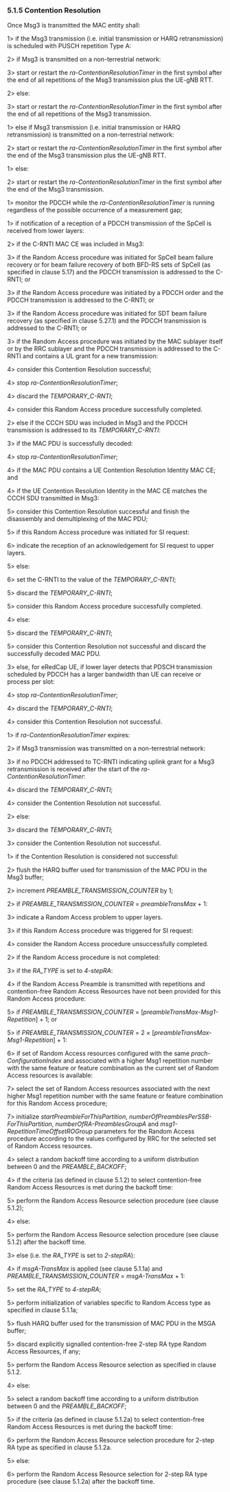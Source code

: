 ### 5.1.5 Contention Resolution

Once Msg3 is transmitted the MAC entity shall:

1\> if the Msg3 transmission (i.e. initial transmission or HARQ
retransmission) is scheduled with PUSCH repetition Type A:

2\> if Msg3 is transmitted on a non-terrestrial network:

3\> start or restart the *ra-ContentionResolutionTimer* in the first
symbol after the end of all repetitions of the Msg3 transmission plus
the UE-gNB RTT.

2\> else:

3\> start or restart the *ra-ContentionResolutionTimer* in the first
symbol after the end of all repetitions of the Msg3 transmission.

1\> else if Msg3 transmission (i.e. initial transmission or HARQ
retransmission) is transmitted on a non-terrestrial network:

2\> start or restart the *ra-ContentionResolutionTimer* in the first
symbol after the end of the Msg3 transmission plus the UE-gNB RTT.

1\> else:

2\> start or restart the *ra-ContentionResolutionTimer* in the first
symbol after the end of the Msg3 transmission.

1\> monitor the PDCCH while the *ra-ContentionResolutionTimer* is
running regardless of the possible occurrence of a measurement gap;

1\> if notification of a reception of a PDCCH transmission of the SpCell
is received from lower layers:

2\> if the C-RNTI MAC CE was included in Msg3:

3\> if the Random Access procedure was initiated for SpCell beam failure
recovery or for beam failure recovery of both BFD-RS sets of SpCell (as
specified in clause 5.17) and the PDCCH transmission is addressed to the
C-RNTI; or

3\> if the Random Access procedure was initiated by a PDCCH order and
the PDCCH transmission is addressed to the C-RNTI; or

3\> if the Random Access procedure was initiated for SDT beam failure
recovery (as specified in clause 5.27.1) and the PDCCH transmission is
addressed to the C-RNTI; or

3\> if the Random Access procedure was initiated by the MAC sublayer
itself or by the RRC sublayer and the PDCCH transmission is addressed to
the C-RNTI and contains a UL grant for a new transmission:

4\> consider this Contention Resolution successful;

4\> stop *ra-ContentionResolutionTimer*;

4\> discard the *TEMPORARY_C-RNTI*;

4\> consider this Random Access procedure successfully completed.

2\> else if the CCCH SDU was included in Msg3 and the PDCCH transmission
is addressed to its *TEMPORARY_C-RNTI*:

3\> if the MAC PDU is successfully decoded:

4\> stop *ra-ContentionResolutionTimer*;

4\> if the MAC PDU contains a UE Contention Resolution Identity MAC CE;
and

4\> if the UE Contention Resolution Identity in the MAC CE matches the
CCCH SDU transmitted in Msg3:

5\> consider this Contention Resolution successful and finish the
disassembly and demultiplexing of the MAC PDU;

5\> if this Random Access procedure was initiated for SI request:

6\> indicate the reception of an acknowledgement for SI request to upper
layers.

5\> else:

6\> set the C-RNTI to the value of the *TEMPORARY_C-RNTI*;

5\> discard the *TEMPORARY_C-RNTI*;

5\> consider this Random Access procedure successfully completed.

4\> else:

5\> discard the *TEMPORARY_C-RNTI*;

5\> consider this Contention Resolution not successful and discard the
successfully decoded MAC PDU.

3\> else, for eRedCap UE, if lower layer detects that PDSCH transmission
scheduled by PDCCH has a larger bandwidth than UE can receive or process
per slot:

4\> stop *ra-ContentionResolutionTimer*;

4\> discard the *TEMPORARY_C-RNTI*;

4\> consider this Contention Resolution not successful.

1\> if *ra-ContentionResolutionTimer* expires:

2\> if Msg3 transmission was transmitted on a non-terrestrial network:

3\> if no PDCCH addressed to TC-RNTI indicating uplink grant for a Msg3
retransmission is received after the start of the
*ra-ContentionResolutionTimer*:

4\> discard the *TEMPORARY_C-RNTI*;

4\> consider the Contention Resolution not successful.

2\> else:

3\> discard the *TEMPORARY_C-RNTI*;

3\> consider the Contention Resolution not successful.

1\> if the Contention Resolution is considered not successful:

2\> flush the HARQ buffer used for transmission of the MAC PDU in the
Msg3 buffer;

2\> increment *PREAMBLE_TRANSMISSION_COUNTER* by 1;

2\> if *PREAMBLE_TRANSMISSION_COUNTER* = *preambleTransMax* + 1:

3\> indicate a Random Access problem to upper layers.

3\> if this Random Access procedure was triggered for SI request:

4\> consider the Random Access procedure unsuccessfully completed.

2\> if the Random Access procedure is not completed:

3\> if the *RA_TYPE* is set to *4-stepRA*:

4\> if the Random Access Preamble is transmitted with repetitions and
contention-free Random Access Resources have not been provided for this
Random Access procedure:

5\> if *PREAMBLE_TRANSMISSION_COUNTER* =
\[*preambleTransMax-Msg1-Repetition*\] + 1; or

5\> if *PREAMBLE_TRANSMISSION_COUNTER* = 2 ×
\[*preambleTransMax-Msg1-Repetition*\] + 1:

6\> if set of Random Access resources configured with the same
*prach-ConfigurationIndex* and associated with a higher Msg1 repetition
number with the same feature or feature combination as the current set
of Random Access resources is available:

7\> select the set of Random Access resources associated with the next
higher Msg1 repetition number with the same feature or feature
combination for this Random Access procedure;

7\> initialize *startPreambleForThisPartition*,
*numberOfPreamblesPerSSB-ForThisPartition*, *numberOfRA-PreamblesGroupA*
and *msg1-RepetitionTimeOffsetROGroup* parameters for the Random Access
procedure according to the values configured by RRC for the selected set
of Random Access resources.

4\> select a random backoff time according to a uniform distribution
between 0 and the *PREAMBLE_BACKOFF*;

4\> if the criteria (as defined in clause 5.1.2) to select
contention-free Random Access Resources is met during the backoff time:

5\> perform the Random Access Resource selection procedure (see clause
5.1.2);

4\> else:

5\> perform the Random Access Resource selection procedure (see clause
5.1.2) after the backoff time.

3\> else (i.e. the *RA_TYPE* is set to *2-stepRA*):

4\> if *msgA-TransMax* is applied (see clause 5.1.1a) and
*PREAMBLE_TRANSMISSION_COUNTER* = *msgA-TransMax* + 1:

5\> set the *RA_TYPE* to *4-stepRA*;

5\> perform initialization of variables specific to Random Access type
as specified in clause 5.1.1a;

5\> flush HARQ buffer used for the transmission of MAC PDU in the MSGA
buffer;

5\> discard explicitly signalled contention-free 2-step RA type Random
Access Resources, if any;

5\> perform the Random Access Resource selection as specified in clause
5.1.2.

4\> else:

5\> select a random backoff time according to a uniform distribution
between 0 and the *PREAMBLE_BACKOFF*;

5\> if the criteria (as defined in clause 5.1.2a) to select
contention-free Random Access Resources is met during the backoff time:

6\> perform the Random Access Resource selection procedure for 2-step RA
type as specified in clause 5.1.2a.

5\> else:

6\> perform the Random Access Resource selection for 2-step RA type
procedure (see clause 5.1.2a) after the backoff time.